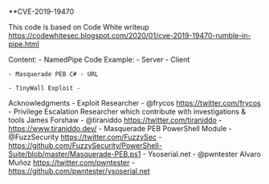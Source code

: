 **CVE-2019-19470

This code is based on Code White writeup https://codewhitesec.blogspot.com/2020/01/cve-2019-19470-rumble-in-pipe.html

Content:
	- NamedPipe Code Example:
		- Server
		- Client
		
	- Masquerade PEB C# - URL 
	
	- TinyWall Exploit - 
	
Acknowledgments
	- Exploit Researcher - @frycos https://twitter.com/frycos
	- Privilege Escalation Researcher which contribute with investigations & tools James Forshaw - @tiraniddo https://twitter.com/tiraniddo
		- https://www.tiraniddo.dev/
	- Masquerade PEB PowerShell Module - @FuzzSecurity https://twitter.com/FuzzySec
		- https://github.com/FuzzySecurity/PowerShell-Suite/blob/master/Masquerade-PEB.ps1
	- Ysoserial.net - @pwntester Alvaro Muñoz https://twitter.com/pwntester
		- https://github.com/pwntester/ysoserial.net
	